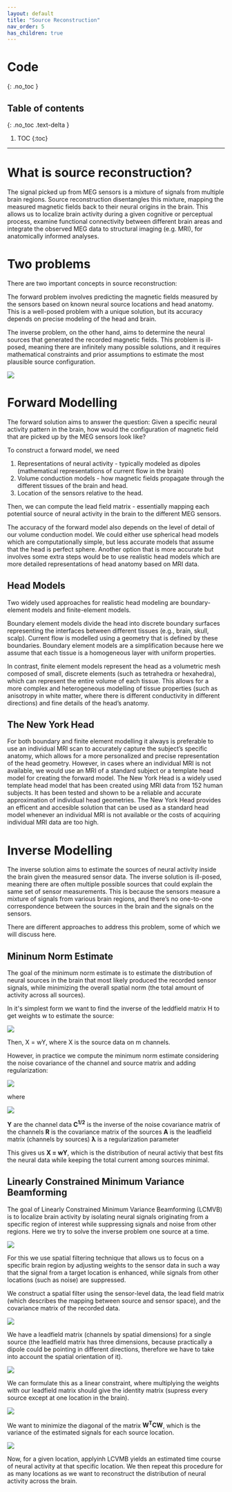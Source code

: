 ```yaml
---
layout: default
title: "Source Reconstruction"
nav_order: 5
has_children: true
---
```


# Code
{: .no_toc }

## Table of contents
{: .no_toc .text-delta }

1. TOC
{:toc}

---

# What is source reconstruction?

The signal picked up from MEG sensors is a mixture of signals from multiple brain regions. Source reconstruction disentangles this mixture, mapping the measured magnetic fields back to their neural origins in the brain. This allows us to localize brain activity during a given cognitive or perceptual process, examine functional connectivity between different brain areas and integrate the observed MEG data to structural imaging (e.g. MRI), for anatomically informed analyses.

# Two problems

There are two important concepts in source reconstruction:

The forward problem involves predicting the magnetic fields measured by the sensors based on known neural source locations and head anatomy. This is a well-posed problem with a unique solution, but its accuracy depends on precise modeling of the head and brain.

The inverse problem, on the other hand, aims to determine the neural sources that generated the recorded magnetic fields. This problem is ill-posed, meaning there are infinitely many possible solutions, and it requires mathematical constraints and prior assumptions to estimate the most plausible source configuration.

![](/images/sr/sr_1.png)

# Forward Modelling

The forward solution aims to answer the question: Given a specific neural activity pattern in the brain, how would the configuration of magnetic field that are picked up by the MEG sensors look like?

To construct a forward model, we need
1. Representations of neural activity - typically modeled as dipoles (mathematical representations of current flow in the brain)
2. Volume conduction models - how magnetic fields propagate through the different tissues of the brain and head.
3. Location of the sensors relative to the head.

Then, we can compute the lead field matrix - essentially mapping each potential source of neural activity in the brain to the different MEG sensors.

The accuracy of the forward model also depends on the level of detail of our volume conduction model. We could either use spherical head models which are computationally simple, but less accurate models that assume that the head is perfect sphere. Another option that is more accurate but involves some extra steps would be to use realistic head models which are more detailed representations of head anatomy based on MRI data.

## Head Models

Two widely used approaches for realistic head modeling are boundary-element models and finite-element models.

Boundary element models divide the head into discrete boundary surfaces representing the interfaces between different tissues (e.g., brain, skull, scalp). Current flow is modelled using a geometry that is defined by these boundaries. Boundary element models are a simplification because here we assume that each tissue is a homogeneous layer with uniform properties.

In contrast, finite element models represent the head as a volumetric mesh composed of small, discrete elements (such as tetrahedra or hexahedra), which can represent the entire volume of each tissue. This allows for a more complex and heterogeneous modelling of tissue properties (such as anisotropy in white matter, where there is different conductivity in different directions) and fine details of the head’s anatomy.

## The New York Head

For both boundary and finite element modelling it always is preferable to use an individual MRI scan to accurately capture the subject’s specific anatomy, which allows for a more personalized and precise representation of the head geometry. However, in cases where an individual MRI is not available, we would use an MRI of a standard subject or a template head model for creating the forward model. The New York Head is a widely used template head model that has been created using MRI data from 152 human subjects. It has been tested and shown to be a reliable and accurate approximation of individual head geometries. The New York Head provides an efficent and accesible solution that can be used as a standard head model whenever an individual MRI is not available or the costs of acquiring individual MRI data are too high.

# Inverse Modelling

The inverse solution aims to estimate the sources of neural activity inside the brain given the measured sensor data. The inverse solution is ill-posed, meaning there are often multiple possible sources that could explain the same set of sensor measurements. This is because the sensors measure a mixture of signals from various brain regions, and there’s no one-to-one correspondence between the sources in the brain and the signals on the sensors.

There are different approaches to address this problem, some of which we will discuss here.

## Mininum Norm Estimate

The goal of the minimum norm estimate is to estimate the distribution of neural sources in the brain that most likely produced the recorded sensor signals, while minimizing the overall spatial norm (the total amount of activity across all sources).

In it's simplest form we want to find the inverse of the leddfield matrix H to get weights w to estimate the source:

![](/images/sr/sr_2.png)

Then, X = wY, where X is the source data on m channels.

However, in practice we compute the minimum norm estimate considering the noise covariance of the channel and source matrix and adding regularization:

![](/images/sr/sr_3.png)

where

![](/images/sr/sr_4.png)

**Y** are the channel data
**C<sup>1/2</sup>** is the inverse of the noise covariance matrix of the channels
**R** is the covariance matrix of the sources
**A** is the leadfield matrix (channels by sources)
**λ** is a regularization parameter

This gives us **X = wY**, which is the distribution of neural activiy that best fits the neural data while keeping the total current among sources minimal.

## Linearly Constrained Minimum Variance Beamforming

The goal of Linearly Constrained Minimum Variance Beamforming (LCMVB) is to localize brain activity by isolating neural signals originating from a specific region of interest while suppressing signals and noise from other regions. Here we try to solve the inverse problem one source at a time.

![](/images/sr/sr_5.png)

For this we use spatial filtering technique that allows us to focus on a specific brain region by adjusting weights to the sensor data in such a way that the signal from a target location is enhanced, while signals from other locations (such as noise) are suppressed.

We construct a spatial filter using the sensor-level data, the lead field matrix (which describes the mapping between source and sensor space), and the covariance matrix of the recorded data.

![](/images/sr/sr_overview.png)

We have a leadfield matrix (channels by spatial dimensions) for a single source (the leadfield matrix has three dimensions, because practically a dipole could be pointing in different directions, therefore we have to take into account the spatial orientation of it).

![](/images/sr/sr_6.png)

We can formulate this as a linear constraint, where multiplying the weights with our leadfield matrix should give the identity matrix (supress every source except at one location in the brain).

![](/images/sr/sr_7.png)

We want to minimize the diagonal of the matrix **W<sup>T</sup>CW**, which is the variance of the estimated signals for each source location.

![](/images/sr/sr_8.png)

Now, for a given location, applyinh LCVMB yields an estimated time course of neural activity at that specific location. We then repeat this procedure for as many locations as we want to reconstruct the distribution of neural activity across the brain.


